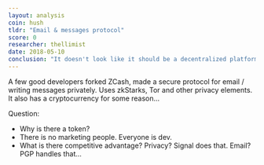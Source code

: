 ```yaml
---
layout: analysis
coin: hush
tldr: "Email & messages protocol"
score: 0
researcher: thellimist
date: 2018-05-10
conclusion: "It doesn't look like it should be a decentralized platform. It could be centralized & give the same value."
---
```


A few good developers forked ZCash, made a secure protocol for email / writing messages privately. Uses zkStarks, Tor and other privacy elements. It also has a cryptocurrency for some reason...

Question:
- Why is there a token? 
- There is no marketing people. Everyone is dev.
- What is there competitive advantage? Privacy? Signal does that. Email? PGP handles that...